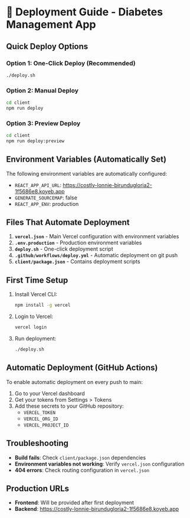 # 🚀 Deployment Guide - Diabetes Management App

## Quick Deploy Options

### Option 1: One-Click Deploy (Recommended)
```bash
./deploy.sh
```

### Option 2: Manual Deploy
```bash
cd client
npm run deploy
```

### Option 3: Preview Deploy
```bash
cd client
npm run deploy:preview
```

## Environment Variables (Automatically Set)

The following environment variables are automatically configured:

- `REACT_APP_API_URL`: https://costly-lonnie-birundugloria2-1f5686e8.koyeb.app
- `GENERATE_SOURCEMAP`: false
- `REACT_APP_ENV`: production

## Files That Automate Deployment

1. **`vercel.json`** - Main Vercel configuration with environment variables
2. **`.env.production`** - Production environment variables
3. **`deploy.sh`** - One-click deployment script
4. **`.github/workflows/deploy.yml`** - Automatic deployment on git push
5. **`client/package.json`** - Contains deployment scripts

## First Time Setup

1. Install Vercel CLI:
   ```bash
   npm install -g vercel
   ```

2. Login to Vercel:
   ```bash
   vercel login
   ```

3. Run deployment:
   ```bash
   ./deploy.sh
   ```

## Automatic Deployment (GitHub Actions)

To enable automatic deployment on every push to main:

1. Go to your Vercel dashboard
2. Get your tokens from Settings > Tokens
3. Add these secrets to your GitHub repository:
   - `VERCEL_TOKEN`
   - `VERCEL_ORG_ID`
   - `VERCEL_PROJECT_ID`

## Troubleshooting

- **Build fails**: Check `client/package.json` dependencies
- **Environment variables not working**: Verify `vercel.json` configuration
- **404 errors**: Check routing configuration in `vercel.json`

## Production URLs

- **Frontend**: Will be provided after first deployment
- **Backend**: https://costly-lonnie-birundugloria2-1f5686e8.koyeb.app
